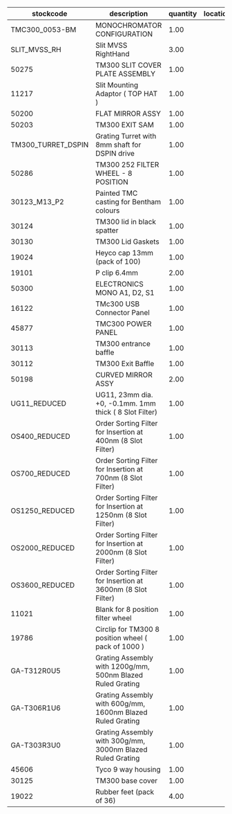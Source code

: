 |stockcode|description|quantity|location|
|---------|-----------|--------|--------|
|TMC300_0053-BM|MONOCHROMATOR CONFIGURATION|1.00||
|SLIT_MVSS_RH|Slit MVSS RightHand|3.00||
|50275|TM300 SLIT COVER PLATE ASSEMBLY|1.00||
|11217|Slit Mounting Adaptor ( TOP HAT )|1.00||
|50200|FLAT MIRROR ASSY|1.00||
|50203|TM300 EXIT SAM|1.00||
|TM300_TURRET_DSPIN|Grating Turret with 8mm shaft for DSPIN drive|1.00||
|50286|TM300 252 FILTER WHEEL - 8 POSITION|1.00||
|30123_M13_P2|Painted TMC casting for Bentham colours|1.00||
|30124|TM300 lid in black spatter|1.00||
|30130|TM300 Lid Gaskets|1.00||
|19024|Heyco cap 13mm (pack of 100)|1.00||
|19101|P clip 6.4mm|2.00||
|50300|ELECTRONICS MONO A1, D2, S1|1.00||
|16122|TMc300 USB Connector Panel|1.00||
|45877|TMC300 POWER PANEL|1.00||
|30113|TM300 entrance baffle|1.00||
|30112|TM300 Exit Baffle|1.00||
|50198|CURVED MIRROR ASSY|2.00||
|UG11_REDUCED|UG11, 23mm dia. +0, -0.1mm. 1mm thick ( 8 Slot Filter)|1.00||
|OS400_REDUCED|Order Sorting Filter for Insertion at 400nm (8 Slot Filter)|1.00||
|OS700_REDUCED|Order Sorting Filter for Insertion at 700nm (8 Slot Filter)|1.00||
|OS1250_REDUCED|Order Sorting Filter for Insertion at 1250nm (8 Slot Filter)|1.00||
|OS2000_REDUCED|Order Sorting Filter for Insertion at 2000nm (8 Slot Filter)|1.00||
|OS3600_REDUCED|Order Sorting Filter for Insertion at 3600nm (8 Slot Filter)|1.00||
|11021|Blank for 8 position filter wheel|1.00||
|19786|Circlip for TM300 8 position wheel ( pack of 1000 )|1.00||
|GA-T312R0U5|Grating Assembly with 1200g/mm, 500nm Blazed Ruled Grating|1.00||
|GA-T306R1U6|Grating Assembly with 600g/mm, 1600nm Blazed Ruled Grating|1.00||
|GA-T303R3U0|Grating Assembly with 300g/mm, 3000nm Blazed Ruled Grating|1.00||
|45606|Tyco 9 way housing|1.00||
|30125|TM300 base cover|1.00||
|19022|Rubber feet (pack of 36)|4.00||
